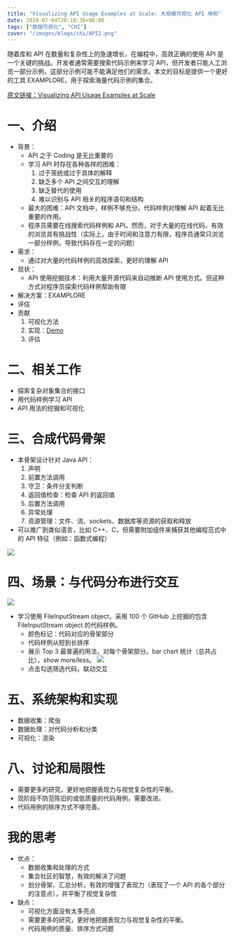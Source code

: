 ```yaml
---
title: "Visualizing API Usage Examples at Scale: 大规模可视化 API 用例"
date: 2018-07-04T20:18:38+08:00
tags: ["数据可视化", "CHI"]
cover: "/images/blogs/chi/API2.png"
---
```


随着库和 API 在数量和复杂性上的急速增长，在编程中，高效正确的使用 API 是一个关键的挑战。开发者通常需要搜索代码示例来学习 API，但开发者只能人工浏览一部分示例，这部分示例可能不能满足他们的需求。本文的目标是提供一个更好的工具 EXAMPLORE，用于探索海量代码示例的集合。

<!--more-->

[原文链接：Visualizing API Usage Examples at Scale](https://dl.acm.org/citation.cfm?doid=3173574.3174154)

# 一、介绍
- 背景：
	- API 之于 Coding 是无比重要的
	- 学习 API 时存在各种各样的困难：
		1. 过于笼统或过于具体的解释
		2. 缺乏多个 API 之间交互的理解
		3. 缺乏替代的使用
		4. 难以识别与 API 相关的程序语句和结构
	- 最大的困难：API 文档中，样例不够充分。代码样例对理解 API 起着无比重要的作用。
	- 程序员需要在线搜索代码样例和 API。然而，对于大量的在线代码，有效的浏览具有挑战性（实际上，由于时间和注意力有限，程序员通常只浏览一部分样例，导致代码存在一定的问题）
- 需求：
	- 通过对大量的代码样例的高效探索，更好的理解 API
- 现状：
	- API 使用挖掘技术：利用大量开源代码来自动推断 API 使用方式。但这种方式对程序员探索代码样例帮助有限
- 解决方案：EXAMPLORE
- 评估
- 贡献
	1. 可视化方法
	2. 实现：[Demo](http://examplore.cs.ucla.edu:3000/)
	3. 评估

# 二、相关工作
- 探索复杂对象集合的接口
- 用代码样例学习 API
- API 用法的挖掘和可视化

# 三、合成代码骨架
- 本骨架设计针对 Java API：
	1. 声明
	2. 前置方法调用
	3. 守卫：条件分支判断
	4. 返回值检查：检查 API 的返回值
	5. 后置方法调用
	6. 异常处理
	7. 资源管理：文件、流、sockets、数据库等资源的获取和释放
- 可以推广到类似语言，比如 C++、C，但需要附加组件来捕获其他编程范式中的 API 特征（例如：函数式编程）

![](/images/blogs/chi/API1.png)

# 四、场景：与代码分布进行交互
![](/images/blogs/chi/API2.png)

- 学习使用 FileInputStream object，采用 100 个 GitHub 上挖掘的包含 FileInputStream object 的代码样例。
	- 颜色标记：代码对应的骨架部分
	- 代码样例从短到长排序
	- 展示 Top 3 最普遍的用法，对每个骨架部分。bar chart 统计（总共占比），show more/less。
	![](/images/blogs/chi/API3.png)
	- 点击勾选筛选代码，联动交互
	
# 五、系统架构和实现
- 数据收集：爬虫
- 数据处理：对代码分析和分类
- 可视化：渲染

# 八、讨论和局限性
- 需要更多的研究，更好地把握表现力与视觉复杂性的平衡。
- 现阶段不防范陈旧的或低质量的代码用例，需要改进。
- 代码用例的排序方式不够完善。

# 我的思考
- 优点：
	- 数据收集和处理的方式
	- 集合社区的智慧，有效的解决了问题
	- 划分骨架、汇总分析，有效的增强了表现力（表现了一个 API 的各个部分的注意点），并平衡了视觉复杂性
- 缺点：
	- 可视化方面没有太多亮点
	- 需要更多的研究，更好地把握表现力与视觉复杂性的平衡。
	- 代码用例的质量、排序方式问题
